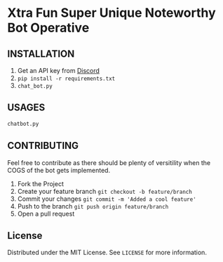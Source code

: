 # Xtra Fun Super Unique Noteworthy Bot Operative

## INSTALLATION

1. Get an API key from [Discord](https://discord.com/developers/applications)
2. ```pip install -r requirements.txt```
3. ```chat_bot.py```

## USAGES

```python
chatbot.py
```

## CONTRIBUTING
Feel free to contribute as there should be plenty of versitility when the COGS of the bot gets implemented.

1. Fork the Project
2. Create your feature branch ```git checkout -b feature/branch```
3. Commit your changes ```git commit -m 'Added a cool feature'```
4. Push to the branch ```git push origin feature/branch```
5. Open a pull request

## License
Distributed  under the MIT License. See ```LICENSE``` for more information.
